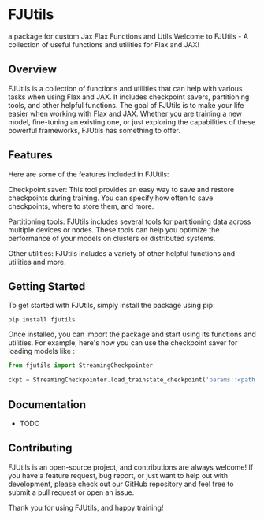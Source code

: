 # FJUtils

a package for custom Jax Flax Functions and Utils
Welcome to FJUtils - A collection of useful functions and utilities for Flax and JAX!

## Overview

FJUtils is a collection of functions and utilities that can help with various tasks when using Flax and JAX. It includes
checkpoint savers, partitioning tools, and other helpful functions.
The goal of FJUtils is to make your life easier when working with Flax and JAX. Whether you are training a new model,
fine-tuning an existing one, or just exploring the capabilities of these powerful frameworks, FJUtils has something to
offer.

## Features

Here are some of the features included in FJUtils:

Checkpoint saver: This tool provides an easy way to save and restore checkpoints during training. You can specify how
often to save checkpoints, where to store them, and more.

Partitioning tools: FJUtils includes several tools for partitioning data across multiple devices or nodes. These tools
can help you optimize the performance of your models on clusters or distributed systems.

Other utilities: FJUtils includes a variety of other helpful functions and utilities and more.

## Getting Started

To get started with FJUtils, simply install the package using pip:

```shell
pip install fjutils
```

Once installed, you can import the package and start using its functions and utilities. For example, here's how you can
use the checkpoint saver for loading models like :

```python
from fjutils import StreamingCheckpointer

ckpt = StreamingCheckpointer.load_trainstate_checkpoint('params::<path to model>')

```

## Documentation

- TODO

## Contributing

FJUtils is an open-source project, and contributions are always welcome! If you have a feature request, bug report, or
just want to help out with development, please check out our GitHub repository and feel free to submit a pull request or
open an issue.

Thank you for using FJUtils, and happy training!